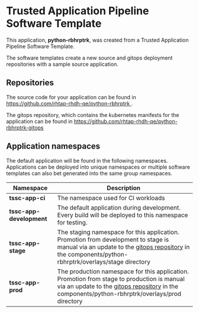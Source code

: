 # Trusted Application Pipeline Software Template

This application, **python-rbhrptrk**, was created from a Trusted Application Pipeline Software Template.

The software templates create a new source and gitops deployment repositories with a sample source application. 

## Repositories

The source code for your application can be found in [https://github.com/rhtap-rhdh-qe/python-rbhrptrk ](https://github.com/rhtap-rhdh-qe/python-rbhrptrk ).
 
The gitops repository, which contains the kubernetes manifests for the application can be found in 
[https://github.com/rhtap-rhdh-qe/python-rbhrptrk-gitops ](https://github.com/rhtap-rhdh-qe/python-rbhrptrk-gitops ) 

## Application namespaces 

The default application will be found in the following namespaces. Applications can be deployed into unique namespaces or multiple software templates can also bet generated into the same group namespaces.  

|  Namespace   |  Description   |  
| -------- | -------- |
| **tssc-app-ci** | The namespace used for CI workloads |
| **tssc-app-development** | The default application during development. Every build will be deployed to this namespace for testing. |
| **tssc-app-stage** | The staging namespace for this application. Promotion from development to stage is manual via an update to the [gitops repository](https://github.com/rhtap-rhdh-qe/python-rbhrptrk-gitops ) in the components/python-rbhrptrk/overlays/stage directory |
| **tssc-app-prod** | The production namespace for this application. Promotion from stage to production is manual via an update to the [gitops repository](https://github.com/rhtap-rhdh-qe/python-rbhrptrk-gitops ) in the components/python-rbhrptrk/overlays/prod directory |